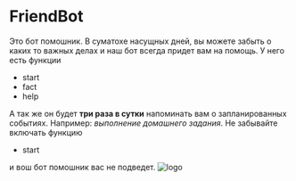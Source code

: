 # FriendBot


Это бот помошник.
В суматохе насущных дней, вы можете забыть о каких 
то важных делах и наш бот всегда придет вам на помощь.
У него есть функции
 - start
 - fact
 - help

А так же он будет **три раза в сутки** напоминать 
вам о запланированных событиях.
Например: *выполнение домашнего задания*.
Не забывайте включать функцию
 - start

и вош бот помошник вас не подведет.
![logo](https://ya.ru/images/search?text=Уссурийский%20Тигр&nl=1&source=morda)



